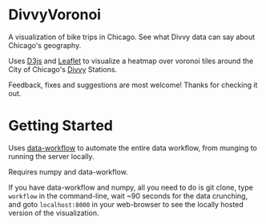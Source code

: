 DivvyVoronoi
============

A visualization of bike trips in Chicago. See what Divvy data can say about Chicago's geography.

Uses [D3js](http://d3js.org/) and [Leaflet](http://leafletjs.com/) to visualize a heatmap over voronoi tiles around the City of Chicago's [Divvy](http://divvybikes.com/) Stations.

Feedback, fixes and suggestions are most welcome! Thanks for checking it out.

Getting Started
===============
Uses [data-workflow](https://github.com/deanmalmgren/data-workflow.git) to automate the entire data workflow, from munging to running the server locally. 

Requires numpy and data-workflow.

If you have data-workflow and numpy, all you need to do is git clone, type `workflow` in the command-line, wait ~90 seconds for the data crunching, and goto `localhost:8000` in your web-browser to see the locally hosted version of the visualization. 
